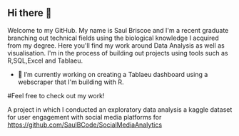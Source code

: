 ## Hi there 👋

Welcome to my GitHub. My name is Saul Briscoe and I'm a recent graduate branching out technical fields using the biological knowledge I acquired from my degree. Here you'll find my work around Data Analysis as well as visualisation. I'm in the process of building out projects using tools such as R,SQL,Excel and Tablaeu. 

- 🔭 I’m currently working on creating a Tablaeu dashboard using a webscraper that I'm building with R.

#Feel free to check out my work!

A project in which I conducted an exploratory data analysis a kaggle dataset for user engagement with social media platforms for https://github.com/SaulBCode/SocialMediaAnalytics





<!--
**SaulBCode/SaulBCode** is a ✨ _special_ ✨ repository because its `README.md` (this file) appears on your GitHub profile.

Here are some ideas to get you started:

- 🔭 I’m currently working on ...
- 🌱 I’m currently learning ...
- 👯 I’m looking to collaborate on ...
- 🤔 I’m looking for help with ...
- 💬 Ask me about ...
- 📫 How to reach me: ...
- 😄 Pronouns: ...
- ⚡ Fun fact: ...
-->
